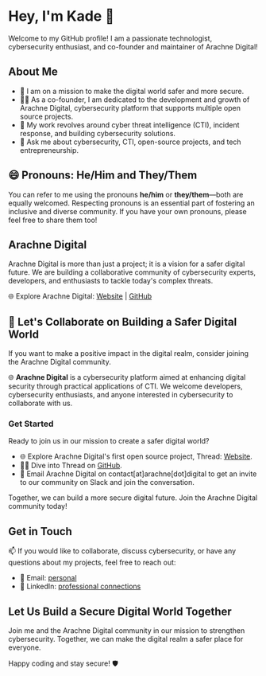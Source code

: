 <!--
**KadeMorton/KadeMorton** is a ✨ _special_ ✨ repository because its `README.md` (this file) appears on your GitHub profile.

Here are some ideas to get you started:

- 🔭 I’m currently working on ...
- 🌱 I’m currently learning ...
- 👯 I’m looking to collaborate on ...
- 🤔 I’m looking for help with ...
- 💬 Ask me about ...
- 📫 How to reach me: ...
- 😄 Pronouns: ...
- ⚡ Fun fact: ...
-->

# Hey, I'm **Kade** 👋

Welcome to my GitHub profile! I am a passionate technologist, cybersecurity enthusiast, and co-founder and maintainer of Arachne Digital!

## About Me

- 🔭 I am on a mission to make the digital world safer and more secure.
- 👨‍💻 As a co-founder, I am dedicated to the development and growth of Arachne Digital, cybersecurity platform that supports multiple open source projects.
- 🚀 My work revolves around cyber threat intelligence (CTI), incident response, and building cybersecurity solutions.
- 💬 Ask me about cybersecurity, CTI, open-source projects, and tech entrepreneurship.

## 😄 Pronouns: He/Him and They/Them

You can refer to me using the pronouns **he/him** or **they/them**—both are equally welcomed. Respecting pronouns is an essential part of fostering an inclusive and diverse community. If you have your own pronouns, please feel free to share them too!

## Arachne Digital

Arachne Digital is more than just a project; it is a vision for a safer digital future. We are building a collaborative community of cybersecurity experts, developers, and enthusiasts to tackle today's complex threats.

🌐 Explore Arachne Digital: [Website](https://arachne.digital/) | [GitHub](https://github.com/arachne-threat-intel)

## 👥 Let's Collaborate on Building a Safer Digital World

If you want to make a positive impact in the digital realm, consider joining the Arachne Digital community.

🌐 **Arachne Digital** is a cybersecurity platform aimed at enhancing digital security through practical applications of CTI. We welcome developers, cybersecurity enthusiasts, and anyone interested in cybersecurity to collaborate with us.

### Get Started

Ready to join us in our mission to create a safer digital world?

- 🌐 Explore Arachne Digital's first open source project, Thread: [Website](https://arachne.digital/thread).
- 🧑‍💻 Dive into Thread on [GitHub](https://github.com/arachne-threat-intel/thread).
- 💬 Email Arachne Digital on contact[at]arachne[dot]digital to get an invite to our community on Slack and join the conversation.

Together, we can build a more secure digital future. Join the Arachne Digital community today!

## Get in Touch

📫 If you would like to collaborate, discuss cybersecurity, or have any questions about my projects, feel free to reach out:

- 📧 Email: [personal](mailto:kademorton@protonmail.com)
- 💬 LinkedIn: [professional connections](https://www.linkedin.com/in/kade-morton-34179283/)

## Let Us Build a Secure Digital World Together

Join me and the Arachne Digital community in our mission to strengthen cybersecurity. Together, we can make the digital realm a safer place for everyone.

Happy coding and stay secure! 🛡️
